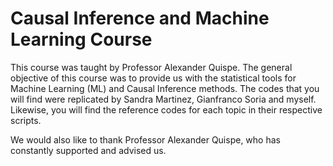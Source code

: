 # Causal Inference and Machine Learning Course 
This course was taught by Professor Alexander Quispe. The general objective of this course was to provide us with the statistical tools for Machine Learning (ML) and Causal Inference methods. The codes that you will find were replicated by Sandra Martinez, Gianfranco Soria and myself. Likewise, you will find the reference codes for each topic in their respective scripts. 

We would also like to thank Professor Alexander Quispe, who has constantly supported and advised us.
